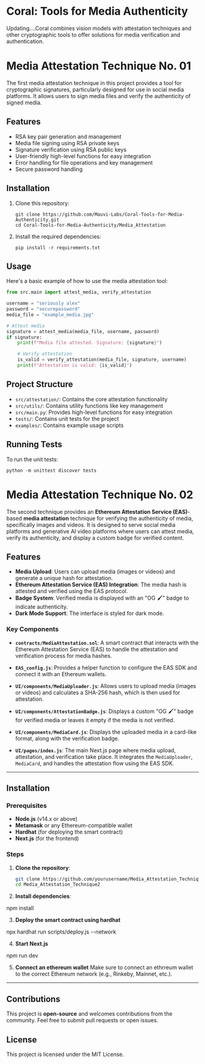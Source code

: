 # Coral: Tools for Media Authenticity

Updating....Coral combines vision models with attestation techniques and other cryptographic tools to offer solutions for media verification and authentication. 

# Media Attestation Technique No. 01

The first media attestation technique in this project provides a tool for cryptographic signatures, particularly designed for use in social media platforms. It allows users to sign media files and verify the authenticity of signed media.

## Features

- RSA key pair generation and management
- Media file signing using RSA private keys
- Signature verification using RSA public keys
- User-friendly high-level functions for easy integration
- Error handling for file operations and key management
- Secure password handling

## Installation

1. Clone this repository:
   ```
   git clone https://github.com/Mauvi-Labs/Coral-Tools-for-Media-Authenticity.git
   cd Coral-Tools-for-Media-Authenticity/Media_Attestation
   ```

2. Install the required dependencies:
   ```
   pip install -r requirements.txt
   ```

## Usage

Here's a basic example of how to use the media attestation tool:

```python
from src.main import attest_media, verify_attestation

username = "seriously alex"
password = "securepassword"
media_file = "example_media.jpg"

# Attest media
signature = attest_media(media_file, username, password)
if signature:
    print(f"Media file attested. Signature: {signature}")

    # Verify attestation
    is_valid = verify_attestation(media_file, signature, username)
    print(f"Attestation is valid: {is_valid}")
```

## Project Structure

- `src/attestation/`: Contains the core attestation functionality
- `src/utils/`: Contains utility functions like key management
- `src/main.py`: Provides high-level functions for easy integration
- `tests/`: Contains unit tests for the project
- `examples/`: Contains example usage scripts

## Running Tests

To run the unit tests:

```
python -m unittest discover tests
```

# Media Attestation Technique No. 02

The second technique provides an **Ethereum Attestation Service (EAS)**-based **media attestation** technique for verifying the authenticity of media, specifically images and videos. It is designed to serve social media platforms and generative AI video platforms where users can attest media, verify its authenticity, and display a custom badge for verified content.

## Features

- **Media Upload**: Users can upload media (images or videos) and generate a unique hash for attestation.
- **Ethereum Attestation Service (EAS) Integration**: The media hash is attested and verified using the EAS protocol.
- **Badge System**: Verified media is displayed with an "OG 🖌️" badge to indicate authenticity.
- **Dark Mode Support**: The interface is styled for dark mode.

### Key Components

- **`contracts/MediaAttestation.sol`**: A smart contract that interacts with the Ethereum Attestation Service (EAS) to handle the attestation and verification process for media hashes.
  
- **`EAS_config.js`**: Provides a helper function to configure the EAS SDK and connect it with an Ethereum wallets.

- **`UI/components/MediaUploader.js`**: Allows users to upload media (images or videos) and calculates a SHA-256 hash, which is then used for attestation.

- **`UI/components/AttestationBadge.js`**: Displays a custom "OG 🖌️" badge for verified media or leaves it empty if the media is not verified.

- **`UI/components/MediaCard.js`**: Displays the uploaded media in a card-like format, along with the verification badge.

- **`UI/pages/index.js`**: The main Next.js page where media upload, attestation, and verification take place. It integrates the `MediaUploader`, `MediaCard`, and handles the attestation flow using the EAS SDK.

---

## Installation

### Prerequisites

- **Node.js** (v14.x or above)
- **Metamask** or any Ethereum-compatible wallet
- **Hardhat** (for deploying the smart contract)
- **Next.js** (for the frontend)

### Steps

1. **Clone the repository**:
   ```bash
   git clone https://github.com/yourusername/Media_Attestation_Technique2.git
   cd Media_Attestation_Technique2
   
2. **Install dependencies**:
   
npm install

3. **Deploy the smart contract using hardhat**
   
npx hardhat run scripts/deploy.js --network <your-network>

4. **Start Next.js**
   
npm run dev

5. **Connect an ethereum wallet**
   Make sure to connect an ethrreum wallet to the correct Ethereum network (e.g., Rinkeby, Mainnet, etc.).

---

## Contributions

This project is **open-source** and welcomes contributions from the community. Feel free to submit pull requests or open issues.

## License

This project is licensed under the MIT License.

